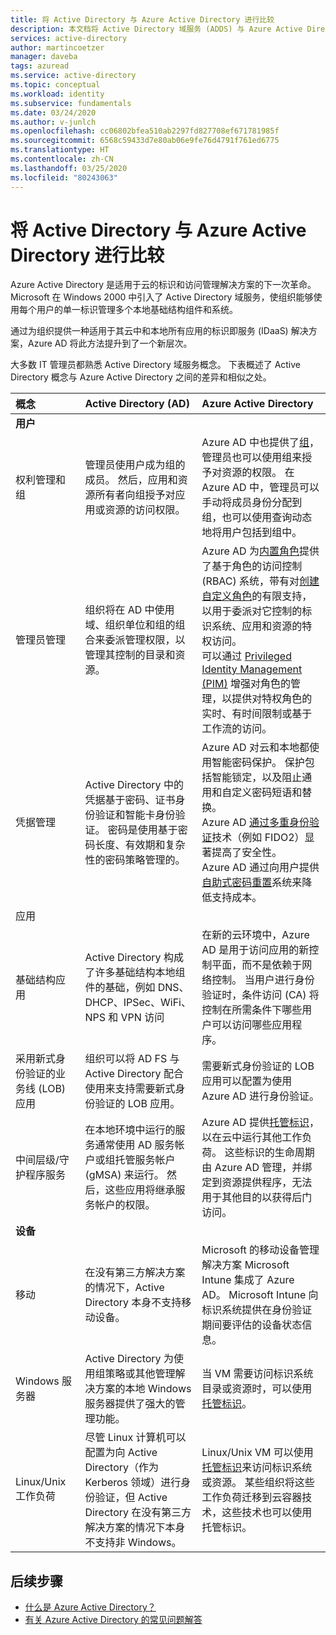 ```yaml
---
title: 将 Active Directory 与 Azure Active Directory 进行比较
description: 本文档将 Active Directory 域服务 (ADDS) 与 Azure Active Directory (AD) 进行了比较。 它概述了这两个标识解决方案中的关键概念，并解释了它们的不同或相似之处。
services: active-directory
author: martincoetzer
manager: daveba
tags: azuread
ms.service: active-directory
ms.topic: conceptual
ms.workload: identity
ms.subservice: fundamentals
ms.date: 03/24/2020
ms.author: v-junlch
ms.openlocfilehash: cc06802bfea510ab2297fd827708ef671781985f
ms.sourcegitcommit: 6568c59433d7e80ab06e9fe76d4791f761ed6775
ms.translationtype: HT
ms.contentlocale: zh-CN
ms.lasthandoff: 03/25/2020
ms.locfileid: "80243063"
---
```

# <a name="compare-active-directory-to-azure-active-directory"></a>将 Active Directory 与 Azure Active Directory 进行比较

Azure Active Directory 是适用于云的标识和访问管理解决方案的下一次革命。 Microsoft 在 Windows 2000 中引入了 Active Directory 域服务，使组织能够使用每个用户的单一标识管理多个本地基础结构组件和系统。

通过为组织提供一种适用于其云中和本地所有应用的标识即服务 (IDaaS) 解决方案，Azure AD 将此方法提升到了一个新层次。

大多数 IT 管理员都熟悉 Active Directory 域服务概念。 下表概述了 Active Directory 概念与 Azure Active Directory 之间的差异和相似之处。

|概念|Active Directory (AD)|Azure Active Directory |
|:-|:-|:-|
|**用户**|||
| 权利管理和组| 管理员使用户成为组的成员。 然后，应用和资源所有者向组授予对应用或资源的访问权限。| Azure AD 中也提供了[组](/active-directory/fundamentals/active-directory-groups-create-azure-portal)，管理员也可以使用组来授予对资源的权限。 在 Azure AD 中，管理员可以手动将成员身份分配到组，也可以使用查询动态地将用户包括到组中。 |
| 管理员管理|组织将在 AD 中使用域、组织单位和组的组合来委派管理权限，以管理其控制的目录和资源。| Azure AD 为[内置角色](/active-directory/fundamentals/active-directory-users-assign-role-azure-portal)提供了基于角色的访问控制 (RBAC) 系统，带有对[创建自定义角色](/active-directory/users-groups-roles/roles-custom-overview)的有限支持，以用于委派对它控制的标识系统、应用和资源的特权访问。</br>可以通过 [Privileged Identity Management (PIM)](/active-directory/privileged-identity-management/pim-configure) 增强对角色的管理，以提供对特权角色的实时、有时间限制或基于工作流的访问。 |
| 凭据管理| Active Directory 中的凭据基于密码、证书身份验证和智能卡身份验证。 密码是使用基于密码长度、有效期和复杂性的密码策略管理的。|Azure AD 对云和本地都使用智能密码保护。 保护包括智能锁定，以及阻止通用和自定义密码短语和替换。 </br>Azure AD [通过多重身份验证](/active-directory/authentication/concept-mfa-howitworks)技术（例如 FIDO2）显著提高了安全性。 </br>Azure AD 通过向用户提供[自助式密码重置](/active-directory/authentication/concept-sspr-howitworks)系统来降低支持成本。 |
| 应用 |||
| 基础结构应用|Active Directory 构成了许多基础结构本地组件的基础，例如 DNS、DHCP、IPSec、WiFi、NPS 和 VPN 访问|在新的云环境中，Azure AD 是用于访问应用的新控制平面，而不是依赖于网络控制。 当用户进行身份验证时，条件访问 (CA) 将控制在所需条件下哪些用户可以访问哪些应用程序。|
| 采用新式身份验证的业务线 (LOB) 应用|组织可以将 AD FS 与 Active Directory 配合使用来支持需要新式身份验证的 LOB 应用。| 需要新式身份验证的 LOB 应用可以配置为使用 Azure AD 进行身份验证。 |
| 中间层级/守护程序服务|在本地环境中运行的服务通常使用 AD 服务帐户或组托管服务帐户 (gMSA) 来运行。 然后，这些应用将继承服务帐户的权限。| Azure AD 提供[托管标识](/active-directory/managed-identities-azure-resources/index)，以在云中运行其他工作负荷。 这些标识的生命周期由 Azure AD 管理，并绑定到资源提供程序，无法用于其他目的以获得后门访问。|
| **设备**|||
| 移动|在没有第三方解决方案的情况下，Active Directory 本身不支持移动设备。| Microsoft 的移动设备管理解决方案 Microsoft Intune 集成了 Azure AD。 Microsoft Intune 向标识系统提供在身份验证期间要评估的设备状态信息。 |
| Windows 服务器| Active Directory 为使用组策略或其他管理解决方案的本地 Windows 服务器提供了强大的管理功能。| 当 VM 需要访问标识系统目录或资源时，可以使用[托管标识](/active-directory/managed-identities-azure-resources/index)。|
| Linux/Unix 工作负荷|尽管 Linux 计算机可以配置为向 Active Directory（作为 Kerberos 领域）进行身份验证，但 Active Directory 在没有第三方解决方案的情况下本身不支持非 Windows。|Linux/Unix VM 可以使用[托管标识](/active-directory/managed-identities-azure-resources/index)来访问标识系统或资源。 某些组织将这些工作负荷迁移到云容器技术，这些技术也可以使用托管标识。|

## <a name="next-steps"></a>后续步骤

- [什么是 Azure Active Directory？](/active-directory/fundamentals/active-directory-whatis)
- [有关 Azure Active Directory 的常见问题解答](/active-directory/fundamentals/active-directory-faq)


